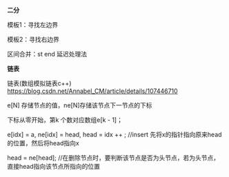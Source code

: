 **二分**

模板1：寻找左边界

模板2：寻找右边界

区间合并：st end 延迟处理法

**链表**

链表(数组模拟链表c++) https://blog.csdn.net/Annabel_CM/article/details/107446710

e[N] 存储节点的值，ne[N]存储该节点下一节点的下标

下标从零开始，第k 个数对应数组e[k - 1]；

e[idx] = a, ne[idx] = head, head = idx ++ ; //insert 先将x的指针指向原来head的位置，然后将head指向x

head = ne[head]; //在删除节点时，要判断该节点是否为头节点，若为头节点，直接head指向该节点所指向的位置

